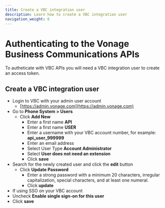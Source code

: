 ```yaml
---
title: Create a VBC integration user
description: Learn how to create a VBC integration user
navigation_weight: 6
---
```


#  Authenticating to the Vonage Business Communications APIs

To autheticate with VBC APIs you will need a VBC integration user to create an access token.

## Create a VBC integration user

- Login to VBC with your admin user account
  - [https://admin.vonage.com](https://admin.vonage.com)
- Go to **Phone System > Users**
  - Click **Add New**
    - Enter a first name **API**
    - Enter a first name **USER**
    - Enter a username with your VBC account number, for example: **api_user_999999**
    - Enter an email address
    - Select User Type **Account Administrator**
    - Select **User does not need an extension**
    - Click **save**
- Search for the newly created user and click the **edit** button
  - Click **Update Password**
    - Enter a strong password with a minimum 20 characters, irregular capitalization, special characters, and at least one numeral.
    - Click **update**
- If using SSO on your VBC account
- Uncheck **Enable single sign-on for this user**
- Click **save**